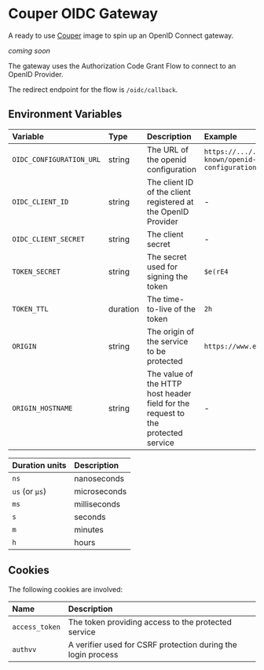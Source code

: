 # Couper OIDC Gateway

A ready to use [Couper](https://couper.io/) image to spin up an OpenID Connect gateway.

_coming soon_

The gateway uses the Authorization Code Grant Flow to connect to an OpenID Provider.

The redirect endpoint for the flow is `/oidc/callback`.

## Environment Variables

| Variable | Type | Description | Example |
| :------- | :--- | :---------- | :------ |
| `OIDC_CONFIGURATION_URL` | string | The URL of the openid configuration | `https://.../.well-known/openid-configuration` |
| `OIDC_CLIENT_ID` | string | The client ID of the client registered at the OpenID Provider | - |
| `OIDC_CLIENT_SECRET` | string | The client secret | - |
| `TOKEN_SECRET` | string | The secret used for signing the token | `$e(rE4` |
| `TOKEN_TTL` | duration | The time-to-live of the token | `2h` |
| `ORIGIN` | string | The origin of the service to be protected | `https://www.example.com` |
| `ORIGIN_HOSTNAME` | string | The value of the HTTP host header field for the request to the protected service | - |

| Duration units | Description  |
| :------------- | :----------- |
| `ns`           | nanoseconds  |
| `us` (or `µs`) | microseconds |
| `ms`           | milliseconds |
| `s`            | seconds      |
| `m`            | minutes      |
| `h`            | hours        |

## Cookies

The following cookies are involved:

| Name | Description |
| :--- | :---------- |
| `access_token` | The token providing access to the protected service |
| `authvv` | A verifier used for CSRF protection during the login process |
